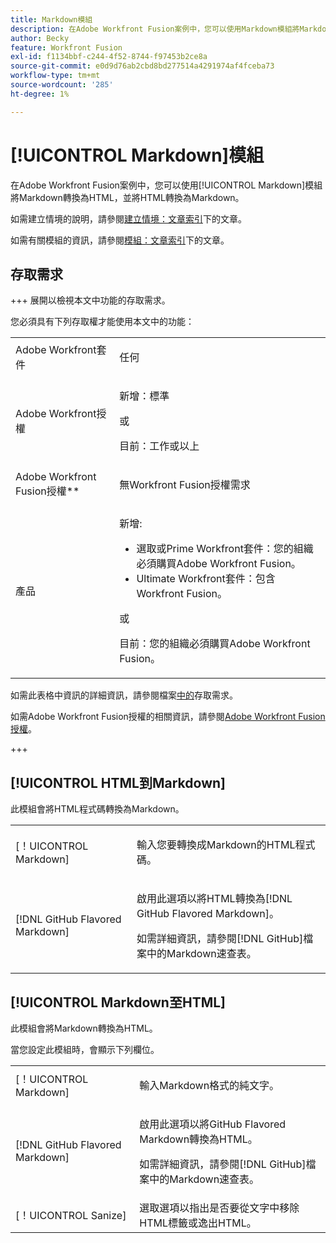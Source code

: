 ```yaml
---
title: Markdown模組
description: 在Adobe Workfront Fusion案例中，您可以使用Markdown模組將Markdown轉換為HTML並將HTML轉換為Markdown。
author: Becky
feature: Workfront Fusion
exl-id: f1134bbf-c244-4f52-8744-f97453b2ce8a
source-git-commit: e0d9d76ab2cbd8bd277514a4291974af4fceba73
workflow-type: tm+mt
source-wordcount: '285'
ht-degree: 1%

---
```


# [!UICONTROL Markdown]模組

在Adobe Workfront Fusion案例中，您可以使用[!UICONTROL Markdown]模組將Markdown轉換為HTML，並將HTML轉換為Markdown。

如需建立情境的說明，請參閱[建立情境：文章索引](/help/workfront-fusion/create-scenarios/create-scenarios-toc.md)下的文章。

如需有關模組的資訊，請參閱[模組：文章索引](/help/workfront-fusion/references/modules/modules-toc.md)下的文章。

## 存取需求

+++ 展開以檢視本文中功能的存取需求。

您必須具有下列存取權才能使用本文中的功能：

<table style="table-layout:auto">
 <col> 
 <col> 
 <tbody> 
  <tr> 
   <td role="rowheader">Adobe Workfront套件</td> 
   <td> <p>任何</p> </td> 
  </tr> 
  <tr data-mc-conditions=""> 
   <td role="rowheader">Adobe Workfront授權</td> 
   <td> <p>新增：標準</p><p>或</p><p>目前：工作或以上</p> </td> 
  </tr> 
  <tr> 
   <td role="rowheader">Adobe Workfront Fusion授權**</td> 
   <td>
   <p>無Workfront Fusion授權需求</p>
   </td> 
  </tr> 
  <tr> 
   <td role="rowheader">產品</td> 
   <td>
   <p>新增:</p> <ul><li>選取或Prime Workfront套件：您的組織必須購買Adobe Workfront Fusion。</li><li>Ultimate Workfront套件：包含Workfront Fusion。</li></ul>
   <p>或</p>
   <p>目前：您的組織必須購買Adobe Workfront Fusion。</p>
   </td> 
  </tr>
 </tbody> 
</table>

如需此表格中資訊的詳細資訊，請參閱檔案[中的](/help/workfront-fusion/references/licenses-and-roles/access-level-requirements-in-documentation.md)存取需求。

如需Adobe Workfront Fusion授權的相關資訊，請參閱[Adobe Workfront Fusion授權](/help/workfront-fusion/set-up-and-manage-workfront-fusion/licensing-operations-overview/license-automation-vs-integration.md)。

+++

## [!UICONTROL HTML到Markdown]

此模組會將HTML程式碼轉換為Markdown。

<table style="table-layout:auto"> 
 <col> 
 <col> 
 <tbody> 
  <tr> 
   <td role="rowheader">[！UICONTROL Markdown]</td> 
   <td> <p>輸入您要轉換成Markdown的HTML程式碼。</p> </td> 
  </tr> 
  <tr> 
   <td role="rowheader">[!DNL GitHub Flavored Markdown] </td> 
   <td> <p>啟用此選項以將HTML轉換為[!DNL GitHub Flavored Markdown]。</p> <p>如需詳細資訊，請參閱[!DNL GitHub]檔案中的Markdown速查表。</p> </td> 
  </tr> 
 </tbody> 
</table>

## [!UICONTROL Markdown至HTML]

此模組會將Markdown轉換為HTML。

當您設定此模組時，會顯示下列欄位。

<table style="table-layout:auto"> 
 <col> 
 <col> 
 <tbody> 
  <tr> 
   <td role="rowheader">[！UICONTROL Markdown]</td> 
   <td> <p>輸入Markdown格式的純文字。</p> </td> 
  </tr> 
  <tr> 
   <td role="rowheader">[!DNL GitHub Flavored Markdown] </td> 
   <td> <p>啟用此選項以將GitHub Flavored Markdown轉換為HTML。</p> <p>如需詳細資訊，請參閱[!DNL GitHub]檔案中的Markdown速查表。</p> </td> 
  </tr> 
  <tr> 
   <td role="rowheader">[！UICONTROL Sanize]</td> 
   <td>選取選項以指出是否要從文字中移除HTML標籤或逸出HTML。</td> 
  </tr> 
 </tbody> 
</table>
